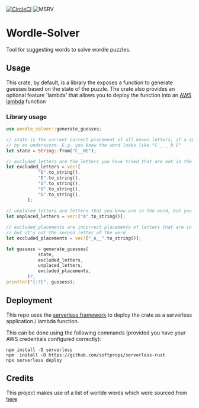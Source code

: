 [![CircleCI](https://circleci.com/gh/benjaminjellis/worlde-solver/tree/master.svg?style=svg)](https://circleci.com/gh/benjaminjellis/worlde-solver/tree/master) ![MSRV](https://img.shields.io/badge/msrv-1.58.0-red)
# Wordle-Solver

Tool for suggesting words to solve wordle puzzles. 


## Usage 

This crate, by default, is a library the exposes a function to generate guesses based on the state of the puzzle. The crate also provides an optional feature 
'lambda' that allows you to deploy the function into an [AWS lambda](https://aws.amazon.com/lambda/) function

### Library usage

```rust
use wordle_solver::generate_guesses;

// state is the current correct placement of all known letters, if a spot is unknown it should be represented 
// by an underscore. E.g. you know the word looks like "C _ _ N E"
let state = String::from("C__NE");

// excluded_letters are the letters you have tried that are not in the word 
let excluded_letters = vec![
            "D".to_string(),
            "E".to_string(),
            "U".to_string(),
            "O".to_string(),
            "G".to_string(),
        ];
        
// unplaced_letters are letters that you know are in the word, but you don't know where they are in the word
let unplaced_letters = vec!["A".to_string()];

// excluded_placements are incorrect placements of letters that are in the word E.g. you know that A is in the word
// but it's not the second letter of the word 
let excluded_placements = vec!["_A__".to_string()];

let gussess = generate_guesses(
            state,
            excluded_letters,
            unplaced_letters,
            excluded_placements,
        )?;
println!("{:?}", gussess);
```


## Deployment 

This repo uses the [serverless framework](https://www.serverless.com/) to deploy the crate as a serverless application / lambda function. 

This can be done using the following commands (provided you have your AWS credentials configured correctly): 

```shell
npm install -D serverless
npm  install -D https://github.com/softprops/serverless-rust
npx serverless deploy
```


## Credits 

This project makes use of a list of worlde words which were sourced from [here](https://github.com/tabatkins/wordle-list)
